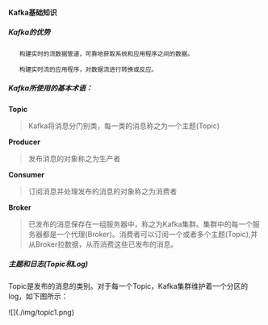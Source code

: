 #### Kafka基础知识

##### Kafka的优势

```
   构建实时的流数据管道，可靠地获取系统和应用程序之间的数据。

   构建实时流的应用程序，对数据流进行转换或反应。
```

##### Kafka所使用的基本术语：

**Topic**

> Kafka将消息分门别类，每一类的消息称之为一个主题\(Topic\)

**Producer**

> 发布消息的对象称之为生产者

**Consumer**

> 订阅消息并处理发布的消息的对象称之为消费者

**Broker**

> 已发布的消息保存在一组服务器中，称之为Kafka集群。集群中的每一个服务器都是一个代理\(Broker\)。消费者可以订阅一个或者多个主题\(Topic\),并从Broker拉数据，从而消费这些已发布的消息。

##### 主题和日志\(Topic和Log\)

Topic是发布的消息的类别。对于每一个Topic，Kafka集群维护着一个分区的log，如下图所示：

!\[\]\(./img/topic1.png\)

